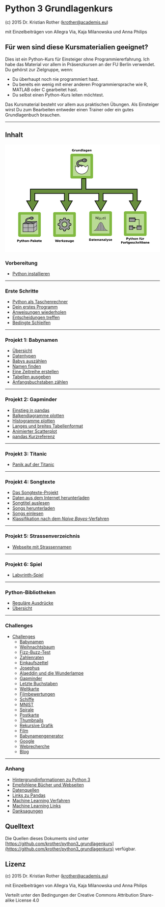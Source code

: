 
# Python 3 Grundlagenkurs

(c) 2015 Dr. Kristian Rother (krother@academis.eu)

mit Einzelbeiträgen von Allegra Via, Kaja Milanowska und Anna Philips

## Für wen sind diese Kursmaterialien geeignet?

Dies ist ein Python-Kurs für Einsteiger ohne Programmiererfahrung. Ich habe das Material vor allem in Präsenzkursen an der FU Berlin verwendet. Du gehörst zur Zielgruppe, wenn:

* Du überhaupt noch nie programmiert hast.
* Du bereits ein wenig mit einer anderen Programmiersprache wie R, MATLAB oder C gearbeitet hast.
* Du selbst einen Python-Kurs leiten möchtest.

Das Kursmaterial besteht vor allem aus praktischen Übungen. Als Einsteiger wirst Du zum Bearbeiten entweder einen Trainer oder ein gutes Grundlagenbuch brauchen.

----

## Inhalt

![5 Kursbereiche](bilder/python_roadmap5.png)

### Vorbereitung

* [Python installieren](erste_schritte/installation.md)

----

### Erste Schritte

* [Python als Taschenrechner](erste_schritte/python_shell.md)
* [Dein erstes Programm](erste_schritte/programme.md)
* [Anweisungen wiederholen](erste_schritte/for_schleifen.md)
* [Entscheidungen treffen](erste_schritte/if.md)
* [Bedingte Schleifen](erste_schritte/while.md)

----

### Projekt 1: Babynamen

* [Übersicht](projekt_babynamen/README.md)
* [Datentypen](erste_schritte/datentypen.md)
* [Babys auszählen](projekt_babynamen/babys_auszaehlen.md)
* [Namen finden](projekt_babynamen/namen_finden.md)
* [Eine Zeitreihe erstellen](projekt_babynamen/zeitreihe.md)
* [Tabellen ausgeben](projekt_babynamen/tabelle_ausgeben.md)
* [Anfangsbuchstaben zählen](projekt_babynamen/zaehlen.md)

----

### Projekt 2: Gapminder

* [Einstieg in pandas](projekt_gapminder/pandas_grundlagen.md)
* [Balkendiagramme plotten](projekt_gapminder/balkendiagramm.md)
* [Histogramme plotten](projekt_gapminder/histogramm.md)
* [Langes und breites Tabellenformat](projekt_gapminder/long_wide_tables.md)
* [Animierter Scatterplot](projekt_gapminder/animation.md)
* [pandas Kurzreferenz](projekt_gapminder/cheatsheet.md)

----

### Projekt 3: Titanic

* [Panik auf der Titanic](projekt_titanic/README.md)

----

### Projekt 4: Songtexte

* [Das Songtexte-Projekt](projekt_lyrics/README.md)
* [Daten aus dem Internet herunterladen](projekt_lyrics/teil1_songliste.md)
* [Songtitel auslesen](projekt_lyrics/teil2_songs_extrahieren.md)
* [Songs herunterladen](projekt_lyrics/teil3_songs_herunterladen.md)
* [Songs einlesen](projekt_lyrics/teil4_songs_einlesen.md)
* [Klassifikation nach dem *Naive Bayes*-Verfahren](projekt_lyrics/teil5_vorhersage.md)

----

### Projekt 5: Strassenverzeichnis

* [Webseite mit Strassennamen](projekt_website/website.md)

----

### Projekt 6: Spiel

* [Labyrinth-Spiel](projekt_spiel/README.md)

----

### Python-Bibliotheken

* [Reguläre Ausdrücke](regular_expressions/regex.md)
* [Übersicht](machine_learning/python.md)

----

### Challenges

* [Challenges](challenges/README.md)
  * [Babynamen](challenges/babynamen.md)
  * [Weihnachtsbaum](challenges/weihnachtsbaum.md)
  * [Fizz-Buzz-Test](challenges/fizzbuzz.md)
  * [Zahlenraten](challenges/zahlenraten.md)
  * [Einkaufszettel](challenges/shopping_bill.md)
  * [Josephus](challenges/josephus.md)
  * [Alaeddin und die Wunderlampe](challenges/alaeddin.md)
  * [Gapminder](challenges/gapminder.md)
  * [Letzte Buchstaben](challenges/letzte_buchstaben.md)
  * [Weltkarte](challenges/weltkarte.md)
  * [Filmbewertungen](challenges/moviedb.md)
  * [Schiffe](challenges/schiffe/README.md)
  * [MNIST](challenges/mnist.md)
  * [Spirale](challenges/spiral/spiral.md)
  * [Postkarte](challenges/postcards/postcard.md)
  * [Thumbnails](challenges/thumbnails/README.md)
  * [Rekursive Grafik](challenges/recursive_graph/recursive_graph.md)
  * [Film](challenges/movie/README.md)
  * [Babynamengenerator](challenges/babynamengenerator.md)
  * [Google](challenges/google.md)
  * [Webrecherche](challenges/webrecherche.md)
  * [Blog](challenges/blog.md)

----

### Anhang

* [Hintergrundinformationen zu Python 3](appendix/hintergrundinfos.md)
* [Empfohlene Bücher und Webseiten](appendix/literatur.md)
* [Datenquellen](projekt_gapminder/datenquellen.md)
* [Links zu Pandas](projekt_gapminder/links.md)
* [Machine Learning Verfahren](machine_learning/README.md)
* [Machine Learning Links](machine_learning/links.md)
* [Danksagungen](appendix/danksagungen.md)



## Quelltext

Die Quellen dieses Dokuments sind unter [https://github.com/krother/python3_grundlagenkurs](https://github.com/krother/python3_grundlagenkurs) verfügbar.

## Lizenz

(c) 2015 Dr. Kristian Rother (krother@academis.eu)

mit Einzelbeiträgen von Allegra Via, Kaja Milanowska und Anna Philips

Verteilt unter den Bedingungen der Creative Commons Attribution Share-alike License 4.0
